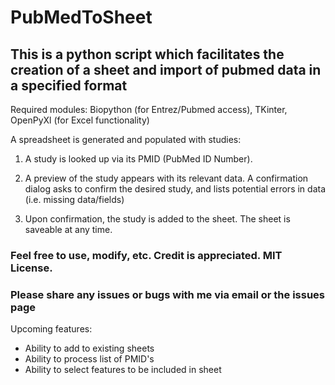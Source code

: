 # PubMedToSheet

## This is a python script which facilitates the creation of a sheet and import of pubmed data in a specified format

Required modules: Biopython (for Entrez/Pubmed access), TKinter, OpenPyXl (for Excel functionality)

A spreadsheet is generated and populated with studies:

1) A study is looked up via its PMID (PubMed ID Number).

2) A preview of the study appears with its relevant data. A confirmation dialog asks to confirm the desired study, and lists potential errors in data (i.e. missing data/fields)

3) Upon confirmation, the study is added to the sheet. The sheet is saveable at any time.

### Feel free to use, modify, etc. Credit is appreciated. MIT License.

### Please share any issues or bugs with me via email or the issues page

Upcoming features:
- Ability to add to existing sheets
- Ability to process list of PMID's
- Ability to select features to be included in sheet
